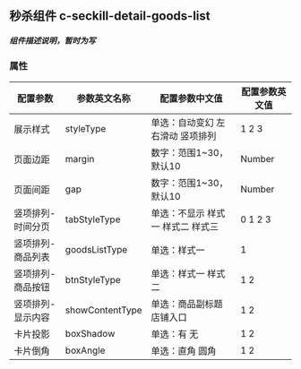 ## 秒杀组件    c-seckill-detail-goods-list
##### 组件描述说明，暂时为写

### 属性

| 配置参数 | 参数英文名称 | 配置参数中文值 | 配置参数英文值 |
|---|---|---|---|
| 展示样式 | styleType | 单选：自动变幻 左右滑动 竖项排列 | 1 2 3  |
| 页面边距 | margin | 数字：范围1~30，默认10 | Number |
| 页面间距 | gap | 数字：范围1~30，默认10 | Number |
| 竖项排列-时间分页 | tabStyleType | 单选：不显示 样式一  样式二  样式三  | 0 1 2 3  |
| 竖项排列-商品列表 | goodsListType | 单选：样式一   | 1 |
| 竖项排列-商品按钮 | btnStyleType | 单选：样式一  样式二 | 1 2 |
| 竖项排列-显示内容 | showContentType | 单选：商品副标题 店铺入口 | 1 2 |
| 卡片投影 | boxShadow | 单选：有 无 | 1 2 |
| 卡片倒角 | boxAngle | 单选：直角 圆角 | 1 2 |